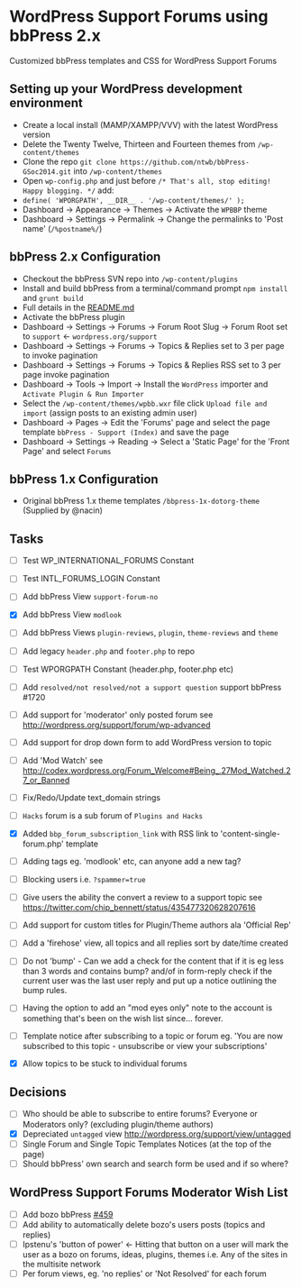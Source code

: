 # WordPress Support Forums using bbPress 2.x

Customized bbPress templates and CSS for WordPress Support Forums

## Setting up your WordPress development environment

* Create a local install (MAMP/XAMPP/VVV) with the latest WordPress version
* Delete the Twenty Twelve, Thirteen and Fourteen themes from `/wp-content/themes`
* Clone the repo `git clone https://github.com/ntwb/bbPress-GSoc2014.git` into `/wp-content/themes`
* Open `wp-config.php` and just before `/* That's all, stop editing! Happy blogging. */` add:
 * `define( 'WPORGPATH', __DIR__ . '/wp-content/themes/' );`
* Dashboard -> Appearance -> Themes -> Activate the `WPBBP` theme
* Dashboard -> Settings -> Permalink  -> Change the permalinks to 'Post name' (`/%postname%/`)

## bbPress 2.x Configuration

* Checkout the bbPress SVN repo into `/wp-content/plugins`
* Install and build bbPress from a terminal/command prompt `npm install` and `grunt build`
 * Full details in the [README.md](https://github.com/ntwb/bbPress/blob/master/README.md)
* Activate the bbPress plugin
* Dashboard -> Settings -> Forums -> Forum Root Slug -> Forum Root set to `support` <- `wordpress.org/support`
* Dashboard -> Settings -> Forums -> Topics & Replies set to 3 per page to invoke pagination
* Dashboard -> Settings -> Forums -> Topics & Replies RSS set to 3 per page invoke pagination
* Dashboard -> Tools -> Import -> Install the `WordPress` importer and `Activate Plugin & Run Importer`
* Select the `/wp-content/themes/wpbb.wxr` file click `Upload file and import` (assign posts to an existing admin user)
* Dashboard -> Pages -> Edit the 'Forums' page and select the page template `bbPress - Support (Index)` and save the page
* Dashboard -> Settings -> Reading  -> Select a 'Static Page' for the 'Front Page' and select `Forums`

## bbPress 1.x Configuration

* Original bbPress 1.x theme templates `/bbpress-1x-dotorg-theme` (Supplied by @nacin)

## Tasks

* [ ] Test WP\_INTERNATIONAL\_FORUMS Constant
* [ ] Test INTL_FORUMS_LOGIN Constant
* [ ] Add bbPress View `support-forum-no`
* [x] Add bbPress View `modlook`
* [ ] Add bbPress Views `plugin-reviews`, `plugin`, `theme-reviews` and `theme`
* [ ] Add legacy `header.php` and `footer.php` to repo
* [ ] Test WPORGPATH Constant (header.php, footer.php etc)

* [ ] Add `resolved/not resolved/not a support question` support bbPress #1720
* [ ] Add support for 'moderator' only posted forum see http://wordpress.org/support/forum/wp-advanced
* [ ] Add support for drop down form to add WordPress version to topic
* [ ] Add 'Mod Watch' see http://codex.wordpress.org/Forum_Welcome#Being_.27Mod_Watched.27_or_Banned
* [ ] Fix/Redo/Update text_domain strings
* [ ] `Hacks` forum is a sub forum of `Plugins and Hacks`
* [x] Added `bbp_forum_subscription_link` with RSS link to 'content-single-forum.php' template
* [ ] Adding tags eg. 'modlook' etc, can anyone add a new tag?
* [ ] Blocking users i.e. `?spammer=true`
* [ ] Give users the ability the convert a review to a support topic see https://twitter.com/chip_bennett/status/435477320628207616
* [ ] Add support for custom titles for Plugin/Theme authors ala 'Official Rep'
* [ ] Add a 'firehose' view, all topics and all replies sort by date/time created
* [ ] Do not 'bump' - Can we add a check for the content that if it is eg less than 3 words and contains bump? and/of in form-reply check if the current user was the last user reply and put up a notice outlining the bump rules.
* [ ] Having the option to add an "mod eyes only" note to the account is something that's been on the wish list since... forever.
* [ ] Template notice after subscribing to a topic or forum eg. 'You are now subscribed to this topic - unsubscribe or view your subscriptions'
* [x] Allow topics to be stuck to individual forums


## Decisions

* [ ] Who should be able to subscribe to entire forums? Everyone or Moderators only? (excluding plugin/theme authors)
* [x] Depreciated `untagged` view http://wordpress.org/support/view/untagged
* [ ] Single Forum and Single Topic Templates Notices (at the top of the page)
* [ ] Should bbPress' own search and search form be used and if so where?

## WordPress Support Forums Moderator Wish List
* [ ] Add bozo bbPress [#459](https://bbpress.trac.wordpress.org/ticket/459)
* [ ] Add ability to automatically delete bozo's users posts (topics and replies)
* [ ] Ipstenu's 'button of power' <- Hitting that button on a user will mark the user as a bozo on forums, ideas, plugins, themes i.e. Any of the sites in the multisite network
* [ ] Per forum views, eg. 'no replies' or 'Not Resolved' for each forum
